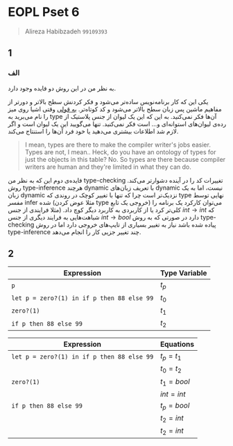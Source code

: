 # EOPL Pset 6
> Alireza Habibzadeh `99109393`

## 1

### الف

به نظر من در این روش دو فایده وجود دارد.

یکی این که کار برنامه‌نویس ساده‌تر می‌شود و فکر کردنش سطح بالاتر و دورتر از مفاهیم ماشین پس زبان سطح بالاتر می‌شود و کد کوتاه‌تر.
[به قولی](https://www.youtube.com/watch?v=X0-SXS6zdEQ)
وقتی اشیا روی میز را نام می‌برید به type ‌آن‌ها فکر نمی‌کنید. به این که این یک لیوان از جنس پلاستیک از رده‌ی لیوان‌های استوانه‌ای و... است فکر نمی‌کنید. تنها می‌گویید این یک لیوان است و اگر لازم شد اطلاعات بیشتری می‌دهید یا خود فرد آن‌ها را استنتاج می‌کند.

>I mean, types are there to make the compiler writer's jobs easier. Types are not, I mean.. Heck, do you have an ontology of types for just the objects in this table? No. So types are there because compiler writers are human and they're limited in  what they can do.


فایده‌ی دوم این که به نظر من type-checking تغییرات کد را در آینده دشوارتر می‌کند. روش type-inference هرچند dynamic با تعریف زبان‌های dynamic نیست، اما به یک زبان dynamic نزدیک‌تر است چرا که تنها با تغییر کوچک در روندی که type نهایی توسط مفسر infer شده (مثلا عوض کردن type خروجی یک تابع) می‌توان کارکرد یک برنامه را کلی‌تر کرد یا از کاربردی به کاربرد دیگر کوچ داد. (مثلا فرایندی از جنس
$int \to int$
که شباهت‌هایی به فرایند دیگری از جنس
$int \to bool$
دارد در صورتی که به روش type-checking پیاده شده باشد نیاز به تغییر بسیاری از تایپ‌های خروجی دارد اما در روش type-inference چند تغییر جزیی کار را انجام می‌دهد.

## 2

| Expression                                 | Type Variable |
| ------------------------------------------ | ------------- |
| `p`                                        | $t_p$         |
| `let p = zero?(1) in if p then 88 else 99` | $t_0$         |
| `zero?(1)`                                 | $t_1$         |
| `if p then 88 else 99`                     | $t_2$         |


| Expression                                 | Equations     |
| ------------------------------------------ | ------------- |
| `let p = zero?(1) in if p then 88 else 99` | $t_p = t_1$   |
|                                            | $t_0 = t_2$   |
| `zero?(1)`                                 | $t_1 = bool$  |
|                                            | $int = int$   |
| `if p then 88 else 99`                     | $t_p = bool$  |
|                                            | $t_2 = int$   |
|                                            | $t_2 = int$   |



